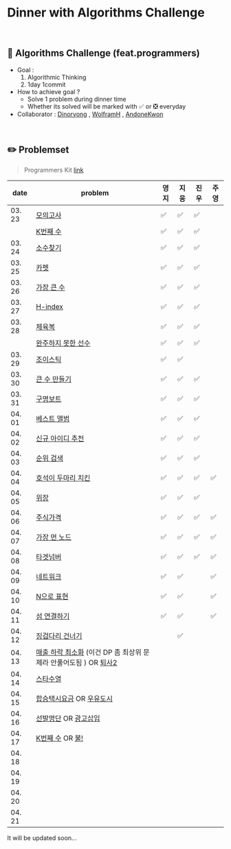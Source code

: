 # Dinner with Algorithms Challenge

<br>

## :notebook_with_decorative_cover: Algorithms Challenge (feat.programmers)

- Goal :
  1. Algorithmic Thinking
  2. 1day 1commit
- How to achieve goal ?
  - Solve 1 problem during dinner time
  - Whether its solved will be marked with :white_check_mark: or :negative_squared_cross_mark: everyday
- Collaborator : [Dinoryong](https://github.com/Dinoryong) , [WolframH]() , [AndoneKwon]()

<br>

## :pencil2: Problemset

> Programmers Kit [link](https://programmers.co.kr/learn/challenges)

| date   | problem                                                                               | 영지               | 지웅 | 진우 | 주영 |
| ------ | ------------------------------------------------------------------------------------- | ------------------ | ---- | ---- | ---- |
| 03. 23 | [모의고사](https://programmers.co.kr/learn/courses/30/lessons/42840?language=python3) | :white_check_mark: | ✅   | ✅   | |
|        | [K번째 수](https://programmers.co.kr/learn/courses/30/lessons/42748)                  | :white_check_mark: | ✅   | ✅   ||
| 03. 24 | [소수찾기](https://programmers.co.kr/learn/courses/30/lessons/42839)                  | :white_check_mark: | :white_check_mark: | :white_check_mark: ||
| 03. 25 | [카펫](https://programmers.co.kr/learn/courses/30/lessons/42842)                      | :white_check_mark: | :white_check_mark:     | :white_check_mark: ||
| 03. 26 | [가장 큰 수](https://programmers.co.kr/learn/courses/30/lessons/42746)                | :white_check_mark: | :white_check_mark:     | :white_check_mark: ||
| 03. 27 | [H-index](https://programmers.co.kr/learn/courses/30/lessons/42747)                   | :white_check_mark: | :white_check_mark:     | :white_check_mark: ||
| 03. 28 | [체육복](https://programmers.co.kr/learn/courses/30/lessons/42862)                    | :white_check_mark: |   :white_check_mark:    | :white_check_mark: ||
|        | [완주하지 못한 선수](https://programmers.co.kr/learn/courses/30/lessons/42576)        | :white_check_mark: | ✅     | ✅ ||
| 03. 29 | [조이스틱](https://programmers.co.kr/learn/courses/30/lessons/42860)                  | :white_check_mark: | :white_check_mark:     |      ||
| 03. 30 | [큰 수 만들기](https://programmers.co.kr/learn/courses/30/lessons/42883)              | :white_check_mark: | :white_check_mark:     | ✅ ||
| 03. 31 | [구명보트](https://programmers.co.kr/learn/courses/30/lessons/42885)                  | :white_check_mark: | :white_check_mark:     | ✅ ||
| 04. 01 | [베스트 앨범](https://programmers.co.kr/learn/courses/30/lessons/42579)           | :white_check_mark: |  :white_check_mark:    | ✅ ||
| 04. 02 | [신규 아이디 추천](https://programmers.co.kr/learn/courses/30/lessons/72410)         | :white_check_mark: | ✅     | ✅ ||
| 04. 03 | [순위 검색](https://programmers.co.kr/learn/courses/30/lessons/72412)                   | :white_check_mark: | ✅ | ✅ ||
| 04. 04 |  [호석이 두마리 치킨](https://www.acmicpc.net/problem/21278)                             | :white_check_mark: | ✅ | ✅ |✅|
| 04. 05 | [위장](https://programmers.co.kr/learn/courses/30/lessons/42578)                          | :white_check_mark: | :white_check_mark:      | ✅ ||
| 04. 06 | [주식가격](https://programmers.co.kr/learn/courses/30/lessons/42584) | :white_check_mark: | :white_check_mark:     | ✅ | :white_check_mark: |
| 04. 07 | [가장 먼 노드](https://programmers.co.kr/learn/courses/30/lessons/49189) | :white_check_mark: |  :white_check_mark:     | ✅ |  :white_check_mark:   |
| 04. 08 | [타겟넘버](https://programmers.co.kr/learn/courses/30/lessons/43165) | :white_check_mark: | ✅     | ✅ |    ✅      |
| 04. 09 | [네트워크](https://programmers.co.kr/learn/courses/30/lessons/43162) | :white_check_mark: | :white_check_mark:     |      |      ✅    |
| 04. 10 | [N으로 표현](https://programmers.co.kr/learn/courses/30/lessons/42895) | :white_check_mark: | :white_check_mark:     |      |   ✅     |
| 04. 11 | [섬 연결하기](https://programmers.co.kr/learn/courses/30/lessons/42861) | :white_check_mark: | :white_check_mark:     |      |    ✅   |
| 04. 12 |   [징검다리 건너기](https://programmers.co.kr/learn/courses/30/lessons/64062)                                                                                    |                    | :white_check_mark:    |      |          |
| 04. 13 |    [매출 하락 최소화](https://programmers.co.kr/learn/courses/30/lessons/72416) (이건 DP 좀 최상위 문제라 안풀어도됨         )  OR [퇴사2](https://www.acmicpc.net/problem/15486)                                                                        |                    |      |      |          |
| 04. 14 |     [스타수열](https://programmers.co.kr/learn/courses/30/lessons/70130)                                                                                  |                    |      |      |          |
| 04. 15 |     [합승택시요금](https://programmers.co.kr/learn/courses/30/lessons/72413) OR [우유도시](https://www.acmicpc.net/problem/14722)                                                                                 |                    |      |      |          |
| 04. 16 |   [선발명단](https://www.acmicpc.net/problem/3980) OR [광고삽입](https://programmers.co.kr/learn/courses/30/lessons/72414)                                                                                   |                    |      |      |          |
| 04. 17 |    [K번째 수](https://www.acmicpc.net/problem/1300) OR    [불!](https://www.acmicpc.net/problem/4179)                                                                                |                    |      |      |          |
| 04. 18 |                                                                                       |                    |      |      |          |
| 04. 19 |                                                                                       |                    |      |      |          |
| 04. 20 |                                                                                       |                    |      |      |          |
| 04. 21 |                                                                                       |                    |      |      |          |

It will be updated soon...
